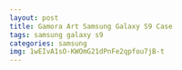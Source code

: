 ```yaml
---
layout: post
title: Gamora Art Samsung Galaxy S9 Case
tags: samsung galaxy s9
categories: samsung
img: 1wEIvA1sO-KWOmG21dPnFe2qpfou7jB-t
---
```


